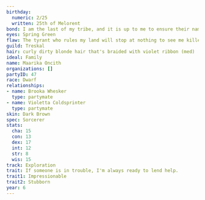 ```yaml
---
birthday:
  numeric: 2/25
  written: 25th of Melorent
bond: I am the last of my tribe, and it is up to me to ensure their names enter legend.
eyes: Spring Green
flaw: The tyrant who rules my land will stop at nothing to see me killed.
guild: Treskal
hair: curly dirty blonde hair that's braided with violet ribbon (med)
ideal: Family
name: Maarika Oncith
organizations: []
partyID: 47
race: Dwarf
relationships:
- name: Brooka Whesker
  type: partymate
- name: Violetta Coldsprinter
  type: partymate
skin: Dark Brown
spec: Sorcerer
stats:
  cha: 15
  con: 13
  dex: 17
  int: 12
  str: 8
  wis: 15
track: Exploration
trait: If someone is in trouble, I'm always ready to lend help.
trait1: Impressionable
trait2: Stubborn
year: 6
---
```

